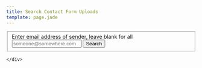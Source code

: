 ```yaml
---
title: Search Contact Form Uploads
template: page.jade
---
```




<form class="ink-form" ng-controller="uploads">
    <fieldset>
        <div class="control-group" class="push-center">
            <label for="text-input">Enter email address of sender, leave blank for all</label>
            <div class="control large-80 append-button">
                <span><input id="text-input" type="email" placeholder="someone@somewhere.com" ng-model="sender"></span>
                <button class="ink-button" ng-click="search()"><i class="icon-search"></i> Search</button>
            </div>
        </div>
    </fieldset>
    <a stub></a>
    <div id="target">

    </div>
</form>
